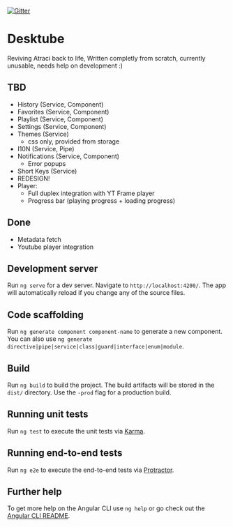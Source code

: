[![Gitter](https://badges.gitter.im/Atraci/Atraci.svg)](https://gitter.im/Atraci/Atraci?utm_source=badge&utm_medium=badge&utm_campaign=pr-badge)

# Desktube

Reviving Atraci back to life, Written completly from scratch, currently unusable, needs help on development :)

## TBD
- History (Service, Component)
- Favorites (Service, Component)
- Playlist (Service, Component)
- Settings (Service, Component)
- Themes (Service)
  * css only, provided from storage
- I10N (Service, Pipe)
- Notifications (Service, Component)
  * Error popups
- Short Keys (Service)
- REDESIGN!
- Player:
  * Full duplex integration with YT Frame player
  * Progress bar (playing progress + loading progress)

## Done
- Metadata fetch
- Youtube player integration

## Development server

Run `ng serve` for a dev server. Navigate to `http://localhost:4200/`. The app will automatically reload if you change any of the source files.

## Code scaffolding

Run `ng generate component component-name` to generate a new component. You can also use `ng generate directive|pipe|service|class|guard|interface|enum|module`.

## Build

Run `ng build` to build the project. The build artifacts will be stored in the `dist/` directory. Use the `-prod` flag for a production build.

## Running unit tests

Run `ng test` to execute the unit tests via [Karma](https://karma-runner.github.io).

## Running end-to-end tests

Run `ng e2e` to execute the end-to-end tests via [Protractor](http://www.protractortest.org/).

## Further help

To get more help on the Angular CLI use `ng help` or go check out the [Angular CLI README](https://github.com/angular/angular-cli/blob/master/README.md).
